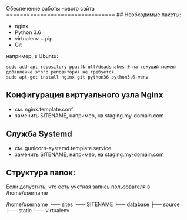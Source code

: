 Обеспечение работы нового сайта ================================ ## Необходимые пакеты:

* nginx
* Python 3.6
* virtualenv + pip
* Git

например, в Ubuntu:

    sudo add-apt-repository ppa:fkrull/deadsnakes # на текущий момент добавление этого репозитория не требуется.
    sudo apt-get install nginx git python36 python3.6-venv

## Конфигурация виртуального узла Nginx

* см. nginx.template.conf
* заменить SITENAME, например, на staging.my-domain.com

## Служба Systemd

* см. gunicorn-systemd.template.service
* заменить SITENAME, например, на staging.my-domain.com

## Структура папок:

Если допустить, что есть учетная запись пользователя в /home/username

/home/username 
└── sites
    └── SITENAME 
    ├── database 
    ├── source 
    ├── static 
    └── virtualenv